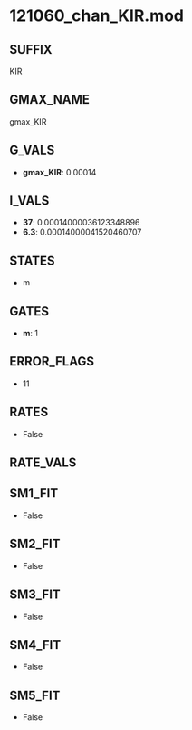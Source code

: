 # 121060_chan_KIR.mod

## SUFFIX

KIR

## GMAX_NAME

gmax_KIR

## G_VALS

- **gmax_KIR**: 0.00014

## I_VALS

- **37**: 0.00014000036123348896
- **6.3**: 0.00014000041520460707

## STATES

- m

## GATES

- **m**: 1

## ERROR_FLAGS

- 11

## RATES

- False

## RATE_VALS


## SM1_FIT

- False

## SM2_FIT

- False

## SM3_FIT

- False

## SM4_FIT

- False

## SM5_FIT

- False

